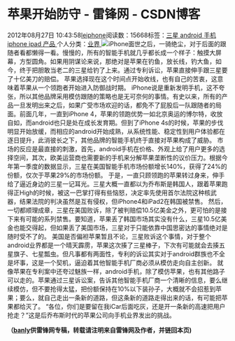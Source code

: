 
# 苹果开始防守 - 雷锋网 - CSDN博客


2012年08月27日 10:43:58[leiphone](https://me.csdn.net/leiphone)阅读数：15668标签：[三星																](https://so.csdn.net/so/search/s.do?q=三星&t=blog)[android																](https://so.csdn.net/so/search/s.do?q=android&t=blog)[手机																](https://so.csdn.net/so/search/s.do?q=手机&t=blog)[iphone																](https://so.csdn.net/so/search/s.do?q=iphone&t=blog)[ipad																](https://so.csdn.net/so/search/s.do?q=ipad&t=blog)[产品																](https://so.csdn.net/so/search/s.do?q=产品&t=blog)[
							](https://so.csdn.net/so/search/s.do?q=ipad&t=blog)[
																					](https://so.csdn.net/so/search/s.do?q=iphone&t=blog)个人分类：[业界																](https://blog.csdn.net/leiphone/article/category/873390)
[
																								](https://so.csdn.net/so/search/s.do?q=iphone&t=blog)
[
				](https://so.csdn.net/so/search/s.do?q=手机&t=blog)
[
			](https://so.csdn.net/so/search/s.do?q=手机&t=blog)
[
		](https://so.csdn.net/so/search/s.do?q=android&t=blog)
[
	](https://so.csdn.net/so/search/s.do?q=三星&t=blog)
![](http://www.leiphone.com/wp-content/uploads/2012/08/san.jpg)iPhone面世之后，一骑绝尘，对于后面的跟随者看都懒得一看。慢慢的，所有的智能手机就几乎都长成一个样子：触摸大屏幕，方型圆角。如果用阴谋论来说，那绝对是苹果在钓鱼，放长线，钓大鱼，如今，终于把胆敢当老二的三星给钓了上来。通过专利诉讼，苹果直接伸手跟三星要了十亿美刀的赔偿。
苹果选择现在这个时间点开始收线，也有自己的苦衷，这意味着苹果从一个领跑者开始进入防御战时期。
iPhone说是重新发明手机，这不夸张，所以其他品牌采用模仿跟随的策略也是无可奈何的事情。有史以来，所有的产品一旦发明出来之后，如果广受市场欢迎的话，都免不了屁股后一队跟随者的局面。前面几年，一直到iPhone 4，苹果的领跑优势一如北京奥运的博尔特，收放自如，而android也只是处在成长发育期。但到了iPhone 4s的时候，苹果的步伐明显开始放缓，而相应的android开始成熟，从系统性能、稳定性到用户体验都在逐日提升，此消彼长之下，其他品牌的智能手机终于直接对苹果构成了威胁。
市场的反应是最直接的刺激，首先，android手机在价格、外观上给了用户更多的选择空间，其次，欧美运营商也需要新的手机来分解苹果垄断性的议价压力。根据今年第一季度的数据显示，三星在美国智能手机市场份额增长140%，获得了24%的份额，仅次于苹果29%的市场份额。
于是，一直只顾领跑的苹果转过身来，伸手给了逼近身边的三星一记耳光。三星大概一直都以为乔布斯是韩国人，跟着苹果跑得正High的时候，被这一巴掌打得有些恼怒，决定率先使用首尔法院这种核武器，结果法院的判决虽然是互有侵权，但iPhone4和iPad2在韩国被禁售。
然后，一切都顺理成章，三星在美国败诉，除了被判赔偿10.5亿美金之外，更可怕的是接下来有可能的系列禁售。要知道，苹果丢了韩国市场其实没有什么，三星10.5亿美金也能交得起，但如果丢了美国市场，三星对于只能依靠中国思密达的事情绝对是随时受不了的。
美国是否偏袒苹果暂且不论，三星败诉这个事情，对于整个android业界都是一个晴天霹雳，苹果这次揍了三星棒子，下次有可能就会去揍五星旗子、七星瓢虫。但凡事都有两面性，专利的诉讼其实对于android群族也不全是坏事，这是一个契机，逼迫着其他智能手机厂商必须从模仿走向自主创新。
就像苹果在专利案中还夸过魅族一样，android手机，除了模仿苹果，也有其他路子可以走的。苹果通过三星诉讼案，告诉其他智能手机厂商一个清晰的信息，要么继续模仿，但不要抢得太猛，把份额保持在10%以下装孙子，大概就不会招惹到苹果；要么，就自己走出一条新的道路，但这条新的道路走得出来的话，有可能把苹果都给灭了。
“各位，你们是要留在我iCar后面吃灰，还是开一条新的高速把用户抢走？”这是后乔布斯时代的苹果公司向手机业界发出的挑战。

**（****[banly](http://www.leiphone.com/author/banly)****供****雷锋网****专稿，转载请注明来自雷锋网及作者，并链回本页)**

